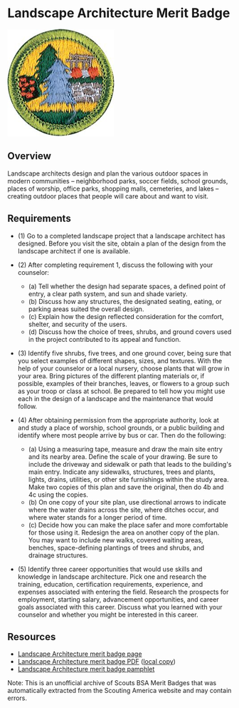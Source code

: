 

# Landscape Architecture Merit Badge

![Landscape Architecture Merit Badge](images/landscape-architecture-merit-badge.jpg)

## Overview



Landscape architects design and plan the various outdoor spaces in modern communities – neighborhood parks, soccer fields, school grounds, places of worship, office parks, shopping malls, cemeteries, and lakes – creating outdoor places that people will care about and want to visit.

## Requirements

* (1) Go to a completed landscape project that a landscape architect has designed. Before you visit the site, obtain a plan of the design from the landscape architect if one is available.
* (2) After completing requirement 1, discuss the following with your counselor:
    * (a) Tell whether the design had separate spaces, a defined point of entry, a clear path system, and sun and shade variety.
    * (b) Discuss how any structures, the designated seating, eating, or parking areas suited the overall design.
    * (c) Explain how the design reflected consideration for the comfort, shelter, and security of the users.
    * (d) Discuss how the choice of trees, shrubs, and ground covers used in the project contributed to its appeal and function.


* (3) Identify five shrubs, five trees, and one ground cover, being sure that you select examples of different shapes, sizes, and textures. With the help of your counselor or a local nursery, choose plants that will grow in your area. Bring pictures of the different planting materials or, if possible, examples of their branches, leaves, or flowers to a group such as your troop or class at school. Be prepared to tell how you might use each in the design of a landscape and the maintenance that would follow.
* (4) After obtaining permission from the appropriate authority, look at and study a place of worship, school grounds, or a public building and identify where most people arrive by bus or car. Then do the following:
    * (a) Using a measuring tape, measure and draw the main site entry and its nearby area. Define the scale of your drawing. Be sure to include the driveway and sidewalk or path that leads to the building's main entry. Indicate any sidewalks, structures, trees and plants, lights, drains, utilities, or other site furnishings within the study area. Make two copies of this plan and save the original, then do 4b and 4c using the copies.
    * (b) On one copy of your site plan, use directional arrows to indicate where the water drains across the site, where ditches occur, and where water stands for a longer period of time.
    * (c) Decide how you can make the place safer and more comfortable for those using it. Redesign the area on another copy of the plan. You may want to include new walks, covered waiting areas, benches, space-defining plantings of trees and shrubs, and drainage structures.


* (5) Identify three career opportunities that would use skills and knowledge in landscape architecture. Pick one and research the training, education, certification requirements, experience, and expenses associated with entering the field. Research the prospects for employment, starting salary, advancement opportunities, and career goals associated with this career. Discuss what you learned with your counselor and whether you might be interested in this career.


## Resources

- [Landscape Architecture merit badge page](https://www.scouting.org/merit-badges/landscape-architecture/)
- [Landscape Architecture merit badge PDF](https://filestore.scouting.org/filestore/Merit_Badge_ReqandRes/Pamphlets/Architecture_Landscape_2025.pdf) ([local copy](files/landscape-architecture-merit-badge.pdf))
- [Landscape Architecture merit badge pamphlet](https://www.scoutshop.org/bsa-architecture-and-landscape-merit-badge-pamphlet-boy-scouts-of-america-659867.html)

Note: This is an unofficial archive of Scouts BSA Merit Badges that was automatically extracted from the Scouting America website and may contain errors.